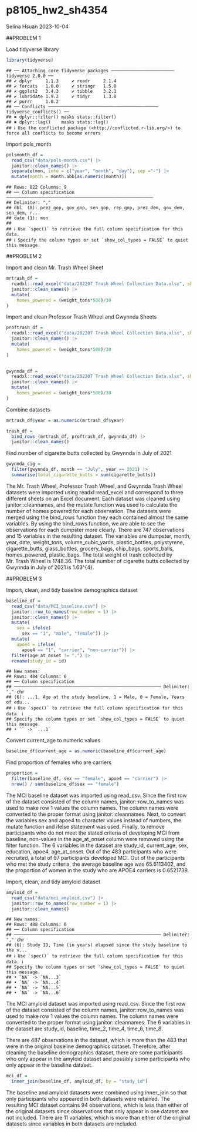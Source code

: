 p8105_hw2_sh4354
================
Selina Hsuan
2023-10-04

\##PROBLEM 1

Load tidyverse library

``` r
library(tidyverse)
```

    ## ── Attaching core tidyverse packages ──────────────────────── tidyverse 2.0.0 ──
    ## ✔ dplyr     1.1.3     ✔ readr     2.1.4
    ## ✔ forcats   1.0.0     ✔ stringr   1.5.0
    ## ✔ ggplot2   3.4.3     ✔ tibble    3.2.1
    ## ✔ lubridate 1.9.2     ✔ tidyr     1.3.0
    ## ✔ purrr     1.0.2     
    ## ── Conflicts ────────────────────────────────────────── tidyverse_conflicts() ──
    ## ✖ dplyr::filter() masks stats::filter()
    ## ✖ dplyr::lag()    masks stats::lag()
    ## ℹ Use the conflicted package (<http://conflicted.r-lib.org/>) to force all conflicts to become errors

Import pols_month

``` r
polsmonth_df = 
  read_csv("data/pols-month.csv") |> 
  janitor::clean_names() |> 
  separate(mon, into = c("year", "month", "day"), sep ="-") |> 
  mutate(month = month.abb[as.numeric(month)])
```

    ## Rows: 822 Columns: 9
    ## ── Column specification ────────────────────────────────────────────────────────
    ## Delimiter: ","
    ## dbl  (8): prez_gop, gov_gop, sen_gop, rep_gop, prez_dem, gov_dem, sen_dem, r...
    ## date (1): mon
    ## 
    ## ℹ Use `spec()` to retrieve the full column specification for this data.
    ## ℹ Specify the column types or set `show_col_types = FALSE` to quiet this message.

\##PROBLEM 2

Import and clean Mr. Trash Wheel Sheet

``` r
mrtrash_df =
  readxl::read_excel("data/202207 Trash Wheel Collection Data.xlsx", sheet = "Mr. Trash Wheel", range = "A2:N549") |> 
  janitor::clean_names() |> 
  mutate(
    homes_powered = (weight_tons*500)/30
)
```

Import and clean Professor Trash Wheel and Gwynnda Sheets

``` r
proftrash_df =
  readxl::read_excel("data/202207 Trash Wheel Collection Data.xlsx", sheet = "Professor Trash Wheel", range = "A2:M96") |> 
  janitor::clean_names() |> 
  mutate(
    homes_powered = (weight_tons*500)/30
)
  

gwynnda_df =
  readxl::read_excel("data/202207 Trash Wheel Collection Data.xlsx", sheet = "Gwynnda Trash Wheel", range = "A2:K108") |> 
  janitor::clean_names() |> 
  mutate(
    homes_powered = (weight_tons*500)/30
)
```

Combine datasets

``` r
mrtrash_df$year = as.numeric(mrtrash_df$year)

trash_df = 
  bind_rows (mrtrash_df, proftrash_df, gwynnda_df) |> 
  janitor::clean_names()
```

Find number of cigarette butts collected by Gwynnda in July of 2021

``` r
gwynnda_cig =
  filter(gwynnda_df, month == "July", year == 2021) |> 
  summarise(total_cigarette_butts = sum(cigarette_butts))
```

The Mr. Trash Wheel, Professor Trash Wheel, and Gwynnda Trash Wheel
datasets were imported using readxl::read_excel and correspond to three
different sheets on an Excel document. Each dataset was cleaned using
janitor::cleannames, and the mutate function was used to calculate the
number of homes powered for each observation. The datasets were merged
using the bind_rows function they each contained almost the same
variables. By using the bind_rows function, we are able to see the
observations for each dumpster more clearly. There are 747 observations
and 15 variables in the resulting dataset. The variables are dumpster,
month, year, date, weight_tons, volume_cubic_yards, plastic_bottles,
polystyrene, cigarette_butts, glass_bottles, grocery_bags, chip_bags,
sports_balls, homes_powered, plastic_bags. The total weight of trash
collected by Mr. Trash Wheel is 1748.36. The total number of cigarette
butts collected by Gwynnda in July of 2021 is 1.63^{4}.

\##PROBLEM 3

Import, clean, and tidy baseline demographics dataset

``` r
baseline_df =
  read_csv("data/MCI_baseline.csv") |> 
  janitor::row_to_names(row_number = 1) |> 
  janitor::clean_names() |> 
  mutate(
    sex = ifelse(
      sex == "1", "male", "female")) |> 
  mutate(
    apoe4 = ifelse(
      apoe4 == "1", "carrier", "non-carrier")) |> 
  filter(age_at_onset != ".") |> 
  rename(study_id = id)
```

    ## New names:
    ## Rows: 484 Columns: 6
    ## ── Column specification
    ## ──────────────────────────────────────────────────────── Delimiter: "," chr
    ## (6): ...1, Age at the study baseline, 1 = Male, 0 = Female, Years of edu...
    ## ℹ Use `spec()` to retrieve the full column specification for this data. ℹ
    ## Specify the column types or set `show_col_types = FALSE` to quiet this message.
    ## • `` -> `...1`

Convert current_age to numeric values

``` r
baseline_df$current_age = as.numeric(baseline_df$current_age)
```

Find proportion of females who are carriers

``` r
proportion =
  filter(baseline_df, sex == "female", apoe4 == "carrier") |> 
  nrow() / sum(baseline_df$sex == "female")
```

The MCI baseline dataset was imported using read_csv. Since the first
row of the dataset consisted of the column names, janitor::row_to_names
was used to make row 1 values the column names. The column names were
converted to the proper format using janitor::cleannames. Next, to
convert the variables sex and apoe4 to character values instead of
numbers, the mutate function and ifelse statement was used. Finally, to
remove participants who do not meet the stated criteria of developing
MCI from baseline, non-values in the age_at_onset column were removed
using the filter function. The 6 variables in the dataset are study_id,
current_age, sex, education, apoe4, age_at_onset. Out of the 483
participants who were recruited, a total of 97 participants developed
MCI. Out of the participants who met the study criteria, the average
baseline age was 65.6113402, and the proportion of women in the study
who are APOE4 carriers is 0.6521739.

Import, clean, and tidy amyloid dataset

``` r
amyloid_df =
  read_csv("data/mci_amyloid.csv") |> 
  janitor::row_to_names(row_number = 1) |> 
  janitor::clean_names() 
```

    ## New names:
    ## Rows: 488 Columns: 6
    ## ── Column specification
    ## ──────────────────────────────────────────────────────── Delimiter: "," chr
    ## (6): Study ID, Time (in years) elapsed since the study baseline to the v...
    ## ℹ Use `spec()` to retrieve the full column specification for this data. ℹ
    ## Specify the column types or set `show_col_types = FALSE` to quiet this message.
    ## • `NA` -> `NA...3`
    ## • `NA` -> `NA...4`
    ## • `NA` -> `NA...5`
    ## • `NA` -> `NA...6`

The MCI amyloid dataset was imported using read_csv. Since the first row
of the dataset consisted of the column names, janitor::row_to_names was
used to make row 1 values the column names. The column names were
converted to the proper format using janitor::cleannames. The 6
variables in the dataset are study_id, baseline, time_2, time_4, time_6,
time_8.

There are 487 observations in the dataset, which is more than the 483
that were in the original baseline demographics dataset. Therefore,
after cleaning the baseline demographics dataset, there are some
participants who only appear in the amyloid dataset and possibly some
participants who only appear in the baseline dataset.

``` r
mci_df = 
  inner_join(baseline_df, amyloid_df, by = "study_id")
```

The baseline and amyloid datasets were combined using inner_join so that
only participants who appeared in both datasets were retained. The
resulting MCI dataset contains 94 observations, which is less than
either of the original datasets since observations that only appear in
one dataset are not included. There are 11 variables, which is more than
either of the original datasets since variables in both datasets are
included.

